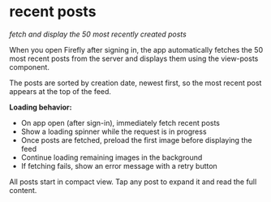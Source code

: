# recent posts
*fetch and display the 50 most recently created posts*

When you open Firefly after signing in, the app automatically fetches the 50 most recent posts from the server and displays them using the view-posts component.

The posts are sorted by creation date, newest first, so the most recent post appears at the top of the feed.

**Loading behavior:**

- On app open (after sign-in), immediately fetch recent posts
- Show a loading spinner while the request is in progress
- Once posts are fetched, preload the first image before displaying the feed
- Continue loading remaining images in the background
- If fetching fails, show an error message with a retry button

All posts start in compact view. Tap any post to expand it and read the full content.
